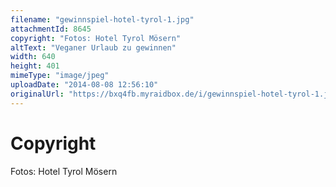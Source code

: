 ```yaml
---
filename: "gewinnspiel-hotel-tyrol-1.jpg"
attachmentId: 8645
copyright: "Fotos: Hotel Tyrol Mösern"
altText: "Veganer Urlaub zu gewinnen"
width: 640
height: 401
mimeType: "image/jpeg"
uploadDate: "2014-08-08 12:56:10"
originalUrl: "https://bxq4fb.myraidbox.de/i/gewinnspiel-hotel-tyrol-1.jpg"
---
```


# Copyright

Fotos: Hotel Tyrol Mösern
